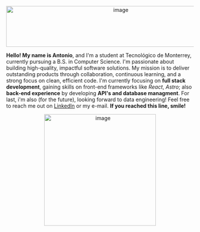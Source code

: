 <p align="center">
         <img width="600" height="110" alt="image" src="https://github.com/user-attachments/assets/e2c4c35e-da56-4db9-9259-7e6f5acf3632" />
</p>

**Hello! My name is Antonio**, and I'm a student at Tecnológico de Monterrey, currently pursuing a B.S. in Computer Science. I'm passionate about building high-quality, impactful software solutions. My mission is to deliver outstanding products through collaboration, continuous learning, and a strong focus on clean, efficient code. I'm currently focusing on **full stack development**, gaining skills on front-end frameworks like *React*, *Astro*; also **back-end experience** by developing **API's and database managment**. For last, i'm also (for the future), looking forward to data engineering! Feel free to reach me out on [LinkedIn](https://www.linkedin.com/in/luisbolaina/) or my e-mail. **If you reached this line, smile!**

<p align="center">
         <img width="300" height="300" alt="image" src="https://github.com/user-attachments/assets/a4a5d111-d375-4843-9585-1e080c878221" />
</p>

